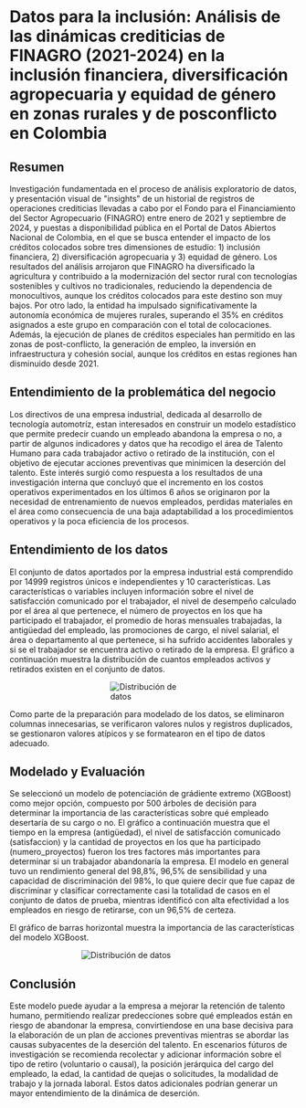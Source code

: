 # Datos para la inclusión: Análisis de las dinámicas crediticias de FINAGRO (2021-2024) en la inclusión financiera, diversificación agropecuaria y equidad de género en zonas rurales y de posconflicto en Colombia

## Resumen

Investigación fundamentada en el proceso de análisis exploratorio de datos, y presentación visual de "insights" de un historial de registros de operaciones crediticias llevadas a cabo por el Fondo para el Financiamiento del Sector Agropecuario (FINAGRO) entre enero de 2021 y septiembre de 2024, y puestas a disponibilidad pública en el Portal de Datos Abiertos Nacional de Colombia, en el que se busca entender el impacto de los créditos colocados sobre tres dimensiones de estudio: 1) inclusión financiera, 2) diversificación agropecuaria y 3) equidad de género. Los resultados del análisis arrojaron que FINAGRO ha diversificado la agricultura y contribuido a la modernización del sector rural con tecnologías sostenibles y cultivos no tradicionales, reduciendo la dependencia de monocultivos, aunque los créditos colocados para este destino son muy bajos. Por otro lado, la  entidad ha impulsado significativamente la autonomía económica de mujeres rurales, superando el 35% en créditos asignados a este grupo en comparación con el total de colocaciones. Además, la ejecución de planes de créditos especiales han permitido en las zonas de post-conflicto, la generación de empleo, la inversión en infraestructura y cohesión social, aunque los créditos en estas regiones han disminuido desde 2021.

## Entendimiento de la problemática del negocio
Los directivos de una empresa industrial, dedicada al desarrollo de tecnología automotríz, estan interesados en construir un modelo estadístico que permite predecir cuando un empleado abandona la empresa o no, a partir de algunos indicadores y datos que ha recodigo el área de Talento Humano para cada trabajador activo o retirado de la institución, con el objetivo de ejecutar acciones preventivas que minimicen la deserción del talento. Este interés surgió como respuesta a los resultados de una investigación interna que concluyó que el incremento en los costos operativos experimentados en los últimos 6 años se originaron por la necesidad de entrenamiento de nuevos empleados, perdidas materiales en el área como consecuencia de una baja adaptabilidad a los procedimientos operativos y la poca eficiencia de los procesos.

## Entendimiento de los datos
El conjunto de datos aportados por la empresa industrial está comprendido por 14999 registros únicos e independientes y 10 características. Las características o variables incluyen información sobre el nivel de satisfacción comunicado por el trabajador, el nivel de desempeño calculado por el área al que pertenece, el número de proyectos en los que ha participado el trabajador, el promedio de horas mensuales trabajadas, la antigüedad del empleado, las promociones de cargo, el nivel salarial, el área o departamento al que pertenece, si ha sufrido accidentes laborales y si se el trabajador se encuentra activo o retirado de la empresa.
El gráfico a continuación muestra  la distribución de cuantos empleados activos y retirados existen en el conjunto de datos.

<img src="assets/img/img1.png" alt="Distribución de datos" style="display: block; margin: auto; max-width: 30%; height: auto;">

Como parte de la preparación para modelado de los datos, se eliminaron columnas innecesarias, se verificaron valores nulos y registros duplicados, se gestionaron valores atípicos y se formatearon en el tipo de datos adecuado.

## Modelado y Evaluación

Se seleccionó un modelo de potenciación de grádiente extremo (XGBoost) como mejor opción, compuesto por 500 árboles de decisión para determinar la importancia de las características sobre qué empleado desertaría de su cargo o no. El gráfico a continuación muestra que el tiempo en la empresa (antigüedad), el nivel de satisfacción comunicado (satisfaccion) y la cantidad de proyectos en los que ha participado (numero_proyectos) fueron los tres factores más importantes para determinar si un trabajador abandonaría la empresa. El modelo en general tuvo un rendimiento general del 98,8%, 96,5% de sensibilidad y una capacidad de discriminación del 98%, lo que quiere decir que fue capaz de discriminar y clasificar correctamente casi la totalidad de casos en el conjunto de datos de prueba, mientras identificó con alta efectividad a los empleados en riesgo de retirarse, con un 96,5% de certeza.

El gráfico de barras horizontal muestra la importancia de las características del modelo XGBoost.

<img src="assets/img/img2.png" alt="Distribución de datos" style="display: block; margin: auto; max-width: 50%; height: auto;">

## Conclusión

Este modelo puede ayudar a la empresa a mejorar la retención de talento humano, permitiendo realizar predecciones sobre qué empleados están en riesgo de abandonar la empresa, convirtiendose en una base decisiva para la elaboración de un plan de acciones preventivas mientras se abordar las causas subyacentes de la deserción del talento. 
En escenarios fúturos de investigación se recomienda recolectar y adicionar información sobre el tipo de retiro (voluntario o causal), la posición jerárquica del cargo del empleado, la edad, la cantidad de quejas o solicitudes, la modalidad de trabajo y la jornada laboral. Estos datos adicionales podrían generar un mayor entendimiento de la dinámica de deserción.
